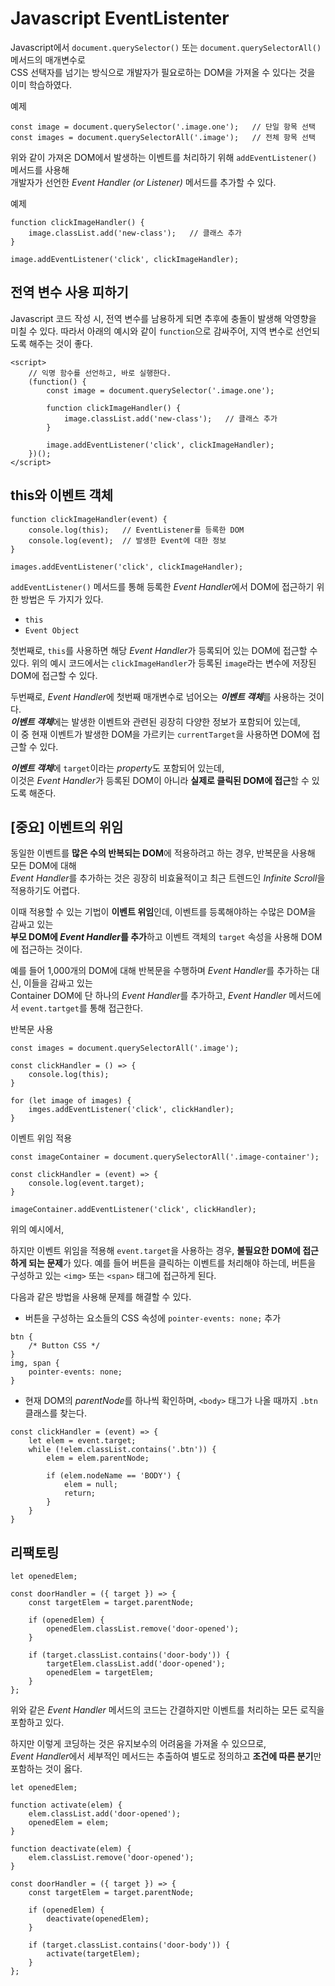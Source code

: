 # Javascript EventListenter

Javascript에서 `document.querySelector()` 또는 `document.querySelectorAll()` 메서드의 매개변수로  
CSS 선택자를 넘기는 방식으로 개발자가 필요로하는 DOM을 가져올 수 있다는 것을 이미 학습하였다.

예제
```
const image = document.querySelector('.image.one');   // 단일 항목 선택
const images = document.querySelectorAll('.image');   // 전체 항목 선택
```

위와 같이 가져온 DOM에서 발생하는 이벤트를 처리하기 위해 `addEventListener()` 메서드를 사용해  
개발자가 선언한 *Event Handler (or Listener)* 메서드를 추가할 수 있다.

예제
```
function clickImageHandler() {
    image.classList.add('new-class');   // 클래스 추가
}

image.addEventListener('click', clickImageHandler);
```


## 전역 변수 사용 피하기

Javascript 코드 작성 시, 전역 변수를 남용하게 되면 추후에 충돌이 발생해 악영향을 미칠 수 있다.
따라서 아래의 예시와 같이 `function`으로 감싸주어, 지역 변수로 선언되도록 해주는 것이 좋다.

```
<script>
    // 익명 함수를 선언하고, 바로 실행한다.
    (function() {
        const image = document.querySelector('.image.one'); 

        function clickImageHandler() {
            image.classList.add('new-class');   // 클래스 추가
        }

        image.addEventListener('click', clickImageHandler);
    })();
</script>
```


## this와 이벤트 객체

```
function clickImageHandler(event) {
    console.log(this);   // EventListener를 등록한 DOM 
    console.log(event);  // 발생한 Event에 대한 정보   
}

images.addEventListener('click', clickImageHandler);
```

`addEventListener()` 메서드를 통해 등록한 *Event Handler*에서 DOM에 접근하기 위한 방법은 두 가지가 있다.  

- `this`
- `Event Object`

첫번째로, `this`를 사용하면 해당 *Event Handler*가 등록되어 있는 DOM에 접근할 수 있다.
위의 예시 코드에서는 `clickImageHandler`가 등록된 `image`라는 변수에 저장된 DOM에 접근할 수 있다.

두번째로, *Event Handler*에 첫번째 매개변수로 넘어오는 ***이벤트 객체***를 사용하는 것이다.  
***이벤트 객체***에는 발생한 이벤트와 관련된 굉장히 다양한 정보가 포함되어 있는데,  
이 중 현재 이벤트가 발생한 DOM을 가르키는 `currentTarget`을 사용하면 DOM에 접근할 수 있다.

***이벤트 객체***에 `target`이라는 *property*도 포함되어 있는데,  
이것은 *Event Handler*가 등록된 DOM이 아니라 **실제로 클릭된 DOM에 접근**할 수 있도록 해준다.


## [중요] 이벤트의 위임

동일한 이벤트를 **많은 수의 반복되는 DOM**에 적용하려고 하는 경우, 반복문을 사용해 모든 DOM에 대해  
*Event Handler*를 추가하는 것은 굉장히 비효율적이고 최근 트렌드인 *Infinite Scroll*을 적용하기도 어렵다.

이때 적용할 수 있는 기법이 **이벤트 위임**인데, 이벤트를 등록해야하는 수많은 DOM을 감싸고 있는  
**부모 DOM에 *Event Handler*를 추가**하고 이벤트 객체의 `target` 속성을 사용해 DOM에 접근하는 것이다.

예를 들어 1,000개의 DOM에 대해 반복문을 수행하며 *Event Handler*를 추가하는 대신, 이들을 감싸고 있는  
Container DOM에 단 하나의 *Event Handler*를 추가하고, *Event Handler* 메서드에서 `event.tartget`를 통해 접근한다.

반복문 사용
```
const images = document.querySelectorAll('.image');

const clickHandler = () => {
    console.log(this);
}

for (let image of images) {
    imges.addEventListener('click', clickHandler);
}
```

이벤트 위임 적용
```
const imageContainer = document.querySelectorAll('.image-container');

const clickHandler = (event) => {
    console.log(event.target);
}

imageContainer.addEventListener('click', clickHandler);
```

위의 예시에서, 

하지만 이벤트 위임을 적용해 `event.target`을 사용하는 경우, **불필요한 DOM에 접근하게 되는 문제**가 있다.
예를 들어 버튼을 클릭하는 이벤트를 처리해야 하는데, 버튼을 구성하고 있는 `<img>` 또는 `<span>` 태그에 접근하게 된다.  

다음과 같은 방법을 사용해 문제를 해결할 수 있다.
- 버튼을 구성하는 요소들의 CSS 속성에 `pointer-events: none;` 추가

```
btn {
    /* Button CSS */
}
img, span {
    pointer-events: none;
}
```

- 현재 DOM의 *parentNode*를 하나씩 확인하며, `<body>` 태그가 나올 때까지 `.btn` 클래스를 찾는다.

```
const clickHandler = (event) => {
    let elem = event.target;
    while (!elem.classList.contains('.btn')) {
        elem = elem.parentNode;

        if (elem.nodeName == 'BODY') {
            elem = null;
            return;
        }
    }
}
```


## 리팩토링

```
let openedElem;

const doorHandler = ({ target }) => {
    const targetElem = target.parentNode;
    
    if (openedElem) {
        openedElem.classList.remove('door-opened');
    }

    if (target.classList.contains('door-body')) {
        targetElem.classList.add('door-opened');
        openedElem = targetElem;
    }
};
```

위와 같은 *Event Handler* 메서드의 코드는 간결하지만 이벤트를 처리하는 모든 로직을 포함하고 있다.  

하지만 이렇게 코딩하는 것은 유지보수의 어려움을 가져올 수 있으므로,  
*Event Handler*에서 세부적인 메서드는 추출하여 별도로 정의하고 **조건에 따른 분기**만 포함하는 것이 옳다.

```
let openedElem;

function activate(elem) {
    elem.classList.add('door-opened');
    openedElem = elem;
} 

function deactivate(elem) {
    elem.classList.remove('door-opened');
}

const doorHandler = ({ target }) => {
    const targetElem = target.parentNode;
    
    if (openedElem) {
        deactivate(openedElem);
    }

    if (target.classList.contains('door-body')) {
        activate(targetElem);
    }
};
```
 